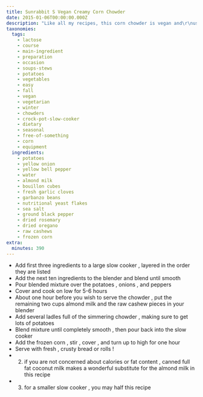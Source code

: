 ```yaml
---
title: Sunrabbit S Vegan Creamy Corn Chowder
date: 2015-01-06T00:00:00.000Z
description: "Like all my recipes, this corn chowder is vegan and\r\nuses only fresh, whole food ingredients! i put this\r\ntogether because i wanted a delicious, thick, creamy\r\nslow cooker recipe for chilly fall days. it has become a\r\nfamily favorite, and is great for potlucks!"
taxonomies:
  tags:
    - lactose
    - course
    - main-ingredient
    - preparation
    - occasion
    - soups-stews
    - potatoes
    - vegetables
    - easy
    - fall
    - vegan
    - vegetarian
    - winter
    - chowders
    - crock-pot-slow-cooker
    - dietary
    - seasonal
    - free-of-something
    - corn
    - equipment
  ingredients:
    - potatoes
    - yellow onion
    - yellow bell pepper
    - water
    - almond milk
    - bouillon cubes
    - fresh garlic cloves
    - garbanzo beans
    - nutritional yeast flakes
    - sea salt
    - ground black pepper
    - dried rosemary
    - dried oregano
    - raw cashews
    - frozen corn
extra:
  minutes: 390
---
```

 - Add first three ingredients to a large slow cooker , layered in the order they are listed
 - Add the next ten ingredients to the blender and blend until smooth
 - Pour blended mixture over the potatoes , onions , and peppers
 - Cover and cook on low for 5-6 hours
 - About one hour before you wish to serve the chowder , put the remaining two cups almond milk and the raw cashew pieces in your blender
 - Add several ladles full of the simmering chowder , making sure to get lots of potatoes
 - Blend mixture until completely smooth , then pour back into the slow cooker
 - Add the frozen corn , stir , cover , and turn up to high for one hour
 - Serve with fresh , crusty bread or rolls !
 - 2) if you are not concerned about calories or fat content , canned full fat coconut milk makes a wonderful substitute for the almond milk in this recipe
 - 3) for a smaller slow cooker , you may half this recipe
